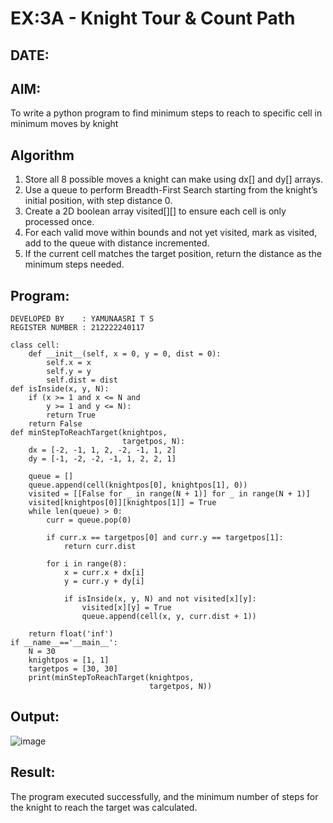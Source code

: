 # EX:3A - Knight Tour & Count Path
## DATE:

## AIM:
To write a python program to find minimum steps to reach to specific cell in minimum moves by knight


## Algorithm

1. Store all 8 possible moves a knight can make using dx[] and dy[] arrays.
2. Use a queue to perform Breadth-First Search starting from the knight’s initial position, with step distance 0.
3. Create a 2D boolean array visited[][] to ensure each cell is only processed once.
4. For each valid move within bounds and not yet visited, mark as visited, add to the queue with distance incremented.
5. If the current cell matches the target position, return the distance as the minimum steps needed.

## Program:
```
DEVELOPED BY    : YAMUNAASRI T S
REGISTER NUMBER : 212222240117
```
```
class cell: 
    def __init__(self, x = 0, y = 0, dist = 0):
        self.x = x
        self.y = y
        self.dist = dist
def isInside(x, y, N):
    if (x >= 1 and x <= N and
        y >= 1 and y <= N):
        return True
    return False
def minStepToReachTarget(knightpos,
                         targetpos, N):
    dx = [-2, -1, 1, 2, -2, -1, 1, 2]
    dy = [-1, -2, -2, -1, 1, 2, 2, 1]

    queue = []
    queue.append(cell(knightpos[0], knightpos[1], 0))
    visited = [[False for _ in range(N + 1)] for _ in range(N + 1)]
    visited[knightpos[0]][knightpos[1]] = True
    while len(queue) > 0:
        curr = queue.pop(0)

        if curr.x == targetpos[0] and curr.y == targetpos[1]:
            return curr.dist

        for i in range(8):
            x = curr.x + dx[i]
            y = curr.y + dy[i]

            if isInside(x, y, N) and not visited[x][y]:
                visited[x][y] = True
                queue.append(cell(x, y, curr.dist + 1))

    return float('inf')
if __name__=='__main__':
    N = 30
    knightpos = [1, 1]
    targetpos = [30, 30]
    print(minStepToReachTarget(knightpos,
                               targetpos, N))
```

## Output:

![image](https://github.com/user-attachments/assets/8a79d404-db2c-4f1c-b1d1-f4890be51173)


## Result:

The program executed successfully, and the minimum number of steps for the knight to reach the target was calculated.
